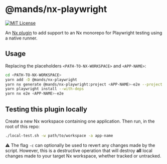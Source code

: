# @mands/nx-playwright

[![MIT License](https://img.shields.io/github/license/marksandspencer/nx-plugins)](https://github.com/marksandspencer/nx-plugins/blob/main/LICENSE.md)

An [Nx plugin](https://nx.dev/packages/nx-plugin) to add support to an Nx monorepo for
Playwright testing using a native runner.

## Usage

Replacing the placeholders `<PATH-TO-NX-WORKSPACE>` and `<APP-NAME>`:

```sh
cd <PATH-TO-NX-WORKSPACE>
yarn add -D @mands/nx-playwright
yarn nx generate @mands/nx-playwright:project <APP-NAME>-e2e --project <APP-NAME>
yarn playwright install --with-deps
yarn nx e2e <APP-NAME>-e2e
```

## Testing this plugin locally

Create a new Nx workspace containing one application. Then run, in the root of this repo:

```sh
./local-test.sh -w path/to/workspace -a app-name
```

⚠️ The flag `-c` can optionally be used to revert any changes made by the script.
However, this is a destructive operation that will destroy **all** local changes made to your
target Nx workspace, whether tracked or untracked.
